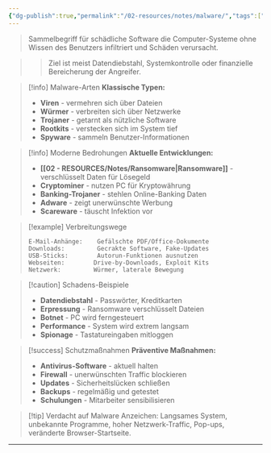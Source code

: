 ```yaml
---
{"dg-publish":true,"permalink":"/02-resources/notes/malware/","tags":["sicherheit/bedrohung","software/schadsoftware"],"noteIcon":"","updated":"2025-09-16T23:41:26.000+02:00"}
---
```



> Sammelbegriff für schädliche Software die Computer-Systeme ohne Wissen des Benutzers infiltriert und Schäden verursacht.

>> Ziel ist meist Datendiebstahl, Systemkontrolle oder finanzielle Bereicherung der Angreifer.

>[!info] Malware-Arten
>**Klassische Typen:**
>- **Viren** - vermehren sich über Dateien
>- **Würmer** - verbreiten sich über Netzwerke
>- **Trojaner** - getarnt als nützliche Software
>- **Rootkits** - verstecken sich im System tief
>- **Spyware** - sammeln Benutzer-Informationen

>[!info] Moderne Bedrohungen
>**Aktuelle Entwicklungen:**
>- **[[02 - RESOURCES/Notes/Ransomware\|Ransomware]]** - verschlüsselt Daten für Lösegeld
>- **Cryptominer** - nutzen PC für Kryptowährung
>- **Banking-Trojaner** - stehlen Online-Banking Daten
>- **Adware** - zeigt unerwünschte Werbung
>- **Scareware** - täuscht Infektion vor

>[!example] Verbreitungswege
>```
>E-Mail-Anhänge:    Gefälschte PDF/Office-Dokumente
>Downloads:         Gecrakte Software, Fake-Updates
>USB-Sticks:        Autorun-Funktionen ausnutzen
>Webseiten:        Drive-by-Downloads, Exploit Kits
>Netzwerk:         Würmer, laterale Bewegung
>```

>[!caution] Schadens-Beispiele
>- **Datendiebstahl** - Passwörter, Kreditkarten
>- **Erpressung** - Ransomware verschlüsselt Dateien
>- **Botnet** - PC wird ferngesteuert
>- **Performance** - System wird extrem langsam
>- **Spionage** - Tastatureingaben mitloggen

>[!success] Schutzmaßnahmen
>**Präventive Maßnahmen:**
>- **Antivirus-Software** - aktuell halten
>- **Firewall** - unerwünschten Traffic blockieren
>- **Updates** - Sicherheitslücken schließen
>- **Backups** - regelmäßig und getestet
>- **Schulungen** - Mitarbeiter sensibilisieren

>[!tip] Verdacht auf Malware
>Anzeichen: Langsames System, unbekannte Programme, hoher Netzwerk-Traffic, Pop-ups, veränderte Browser-Startseite.

---